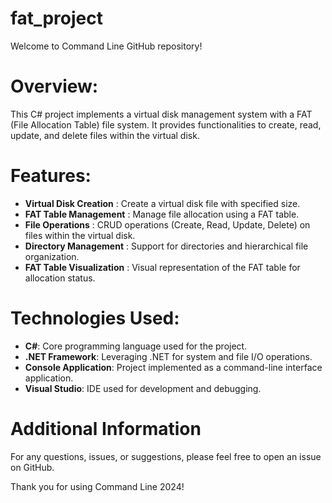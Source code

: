 # fat_project
Welcome to Command Line GitHub repository!

# Overview:
This C# project implements a virtual disk management system with a FAT (File Allocation Table) file system. It provides functionalities to create, read, update, and delete files within the virtual disk.

# Features:
* **Virtual Disk Creation** : Create a virtual disk file with specified size.
* **FAT Table Management** : Manage file allocation using a FAT table.
* **File Operations** : CRUD operations (Create, Read, Update, Delete) on files within the virtual disk.
* **Directory Management** : Support for directories and hierarchical file organization.
* **FAT Table Visualization** : Visual representation of the FAT table for allocation status.

# Technologies Used:
* **C#**: Core programming language used for the project.
* **.NET Framework**: Leveraging .NET for system and file I/O operations.
* **Console Application**: Project implemented as a command-line interface application.
* **Visual Studio**: IDE used for development and debugging.

# Additional Information
For any questions, issues, or suggestions, please feel free to open an issue on GitHub.

Thank you for using Command Line 2024!
